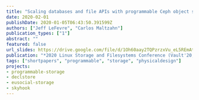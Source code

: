 ```yaml
---
title: "Scaling databases and file APIs with programmable Ceph object storage"
date: 2020-02-01
publishDate: 2020-01-05T06:43:50.391599Z
authors: ["Jeff LeFevre", "Carlos Maltzahn"]
publication_types: ["1"]
abstract: ""
featured: false
url_slides: https://drive.google.com/file/d/1Oh60aay2TQPzrzxVu_eL5REmAtxoseVk/view?usp=sharing
publication: "*2020 Linux Storage and Filesystems Conference (Vault'20, co-located with FAST'20 and NSDI'20)*"
tags: ["shortpapers", "programmable", "storage", "physicaldesign"]
projects:
- programmable-storage
- declstore
- eusocial-storage
- skyhook
---
```

